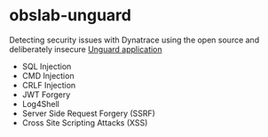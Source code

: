# obslab-unguard
Detecting security issues with Dynatrace using the open source and deliberately insecure [Unguard application](https://github.com/dynatrace-oss/unguard)

- SQL Injection
- CMD Injection
- CRLF Injection
- JWT Forgery
- Log4Shell
- Server Side Request Forgery (SSRF)
- Cross Site Scripting Attacks (XSS)
